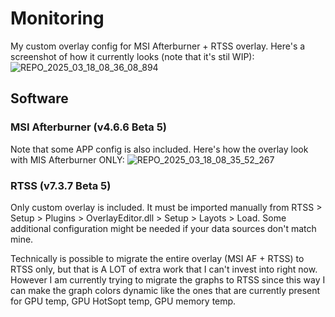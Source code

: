 # Monitoring
My custom overlay config for MSI Afterburner + RTSS overlay. Here's a screenshot of how it currently looks (note that it's stil WIP):
![REPO_2025_03_18_08_36_08_894](https://github.com/user-attachments/assets/ccd086a3-6509-4dbf-ab16-71baeaff56b3)

## Software

### MSI Afterburner (v4.6.6 Beta 5)
Note that some APP config is also included.
Here's how the overlay look with MIS Afterburner ONLY:
![REPO_2025_03_18_08_35_52_267](https://github.com/user-attachments/assets/7a984eee-afc3-4d27-8f3a-f731e1485eab)

### RTSS (v7.3.7 Beta 5)
Only custom overlay is included. It must be imported manually from RTSS > Setup > Plugins > OverlayEditor.dll > Setup > Layots > Load.
Some additional configuration might be needed if your data sources don't match mine.

Technically is possible to migrate the entire overlay (MSI AF + RTSS) to RTSS only, but that is A LOT of extra work that I can't invest into right now. However I am currently trying to migrate the graphs to RTSS since this way I can make the graph colors dynamic like the ones that are currently present for GPU temp, GPU HotSopt temp, GPU memory temp.

